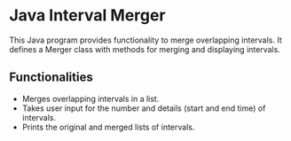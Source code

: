 
# Java Interval Merger

This Java program provides functionality to merge overlapping intervals. It defines a Merger class with methods for merging and displaying intervals.




## Functionalities

- Merges overlapping intervals in a list.
- Takes user input for the number and details (start and end time) of intervals.
- Prints the original and merged lists of intervals.

